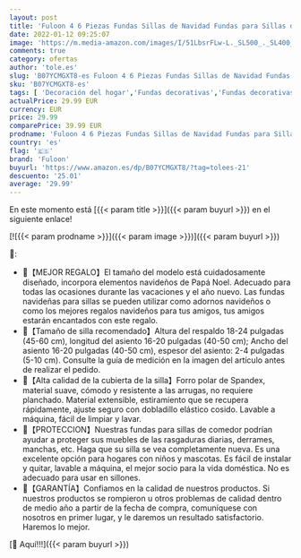 ```yaml
---
layout: post
title: 'Fuloon 4 6 Piezas Fundas Sillas de Navidad Fundas para Sillas de Comedor Navideñas Decoración Navideña  Fundas Sillas Comedor Desmontables Lavables para Banquete Hogares Fiesta Decor'
date: 2022-01-12 09:25:07
image: 'https://m.media-amazon.com/images/I/51LbsrFLw-L._SL500_._SL400_.jpg'
comments: true
category: ofertas
author: 'tole.es'
slug: 'B07YCMGXT8-es Fuloon 4 6 Piezas Fundas Sillas de Navidad Fundas para...'
sku: 'B07YCMGXT8-es'
tags: [ 'Decoración del hogar','Fundas decorativas','Fundas decorativas para sillas de comedor','Hogar y cocina','fuloon','navidad', ]
actualPrice: 29.99 EUR
currency: EUR
price: 29.99
comparePrice: 39.99 EUR
prodname: 'Fuloon 4 6 Piezas Fundas Sillas de Navidad Fundas para Sillas de Comedor Navideñas Decoración Navideña  Fundas Sillas Comedor Desmontables Lavables para Banquete Hogares Fiesta Decor'
country: 'es'
flag: '🇪🇸'
brand: 'Fuloon'
buyurl: 'https://www.amazon.es/dp/B07YCMGXT8/?tag=tolees-21'
descuento: '25.01'
average: '29.99'
---
```


En este momento está [{{< param title >}}]({{< param buyurl >}}) en el siguiente enlace!

[![{{< param prodname >}}]({{< param image >}})]({{< param buyurl >}})

🔎:

- 🎄【MEJOR REGALO】El tamaño del modelo está cuidadosamente diseñado, incorpora elementos navideños de Papá Noel. Adecuado para todas las ocasiones durante las vacaciones y el año nuevo. Las fundas navideñas para sillas se pueden utilizar como adornos navideños o como los mejores regalos navideños para tus amigos, tus amigos estarán encantados con este regalo.
- 🎄【Tamaño de silla recomendado】Altura del respaldo 18-24 pulgadas (45-60 cm), longitud del asiento 16-20 pulgadas (40-50 cm); Ancho del asiento 16-20 pulgadas (40-50 cm), espesor del asiento: 2-4 pulgadas (5-10 cm). Consulte la guía de medición en la imagen del artículo antes de realizar el pedido.
- 🎄【Alta calidad de la cubierta de la silla】Forro polar de Spandex, material suave, cómodo y resistente a las arrugas, no requiere planchado. Material extensible, estiramiento que se recupera rápidamente, ajuste seguro con dobladillo elástico cosido. Lavable a máquina, fácil de limpiar y lavar.
- 🎄【PROTECCION】Nuestras fundas para sillas de comedor podrían ayudar a proteger sus muebles de las rasgaduras diarias, derrames, manchas, etc. Haga que su silla se vea completamente nueva. Es una excelente opción para hogares con niños y mascotas. Es fácil de instalar y quitar, lavable a máquina, el mejor socio para la vida doméstica. No es adecuado para usar en sillones.
- 🎄【GARANTÍA】Confiamos en la calidad de nuestros productos. Si nuestros productos se rompieron u otros problemas de calidad dentro de medio año a partir de la fecha de compra, comuníquese con nosotros en primer lugar, y le daremos un resultado satisfactorio. Haremos lo mejor.

[🛒 Aquí!!!]({{< param buyurl >}})
